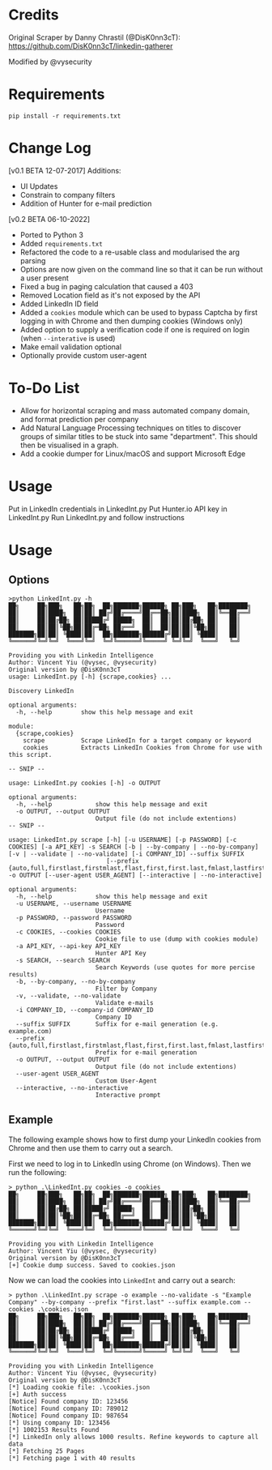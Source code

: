 # Credits

Original Scraper by Danny Chrastil (@DisK0nn3cT): https://github.com/DisK0nn3cT/linkedin-gatherer

Modified by @vysecurity

# Requirements

```
pip install -r requirements.txt
```

# Change Log

[v0.1 BETA 12-07-2017]
Additions:
* UI Updates
* Constrain to company filters
* Addition of Hunter for e-mail prediction

[v0.2 BETA 06-10-2022]
* Ported to Python 3
* Added `requirements.txt`
* Refactored the code to a re-usable class and modularised the arg parsing
* Options are now given on the command line so that it can be run without a user present
* Fixed a bug in paging calculation that caused a 403
* Removed Location field as it's not exposed by the API
* Added LinkedIn ID field
* Added a `cookies` module which can be used to bypass Captcha by first logging in with Chrome and then dumping cookies (Windows only)
* Added option to supply a verification code if one is required on login (when `--interative` is used)
* Make email validation optional
* Optionally provide custom user-agent

# To-Do List

* Allow for horizontal scraping and mass automated company domain, and format prediction per company
* Add Natural Language Processing techniques on titles to discover groups of similar titles to be stuck into same "department". This should then be visualised in a graph.
* Add a cookie dumper for Linux/macOS and support Microsoft Edge

# Usage

Put in LinkedIn credentials in LinkedInt.py
Put Hunter.io API key in LinkedInt.py
Run LinkedInt.py and follow instructions

# Usage

## Options

```
>python LinkedInt.py -h
██╗     ██╗███╗   ██╗██╗  ██╗███████╗██████╗ ██╗███╗   ██╗████████╗
██║     ██║████╗  ██║██║ ██╔╝██╔════╝██╔══██╗██║████╗  ██║╚══██╔══╝
██║     ██║██╔██╗ ██║█████╔╝ █████╗  ██║  ██║██║██╔██╗ ██║   ██║
██║     ██║██║╚██╗██║██╔═██╗ ██╔══╝  ██║  ██║██║██║╚██╗██║   ██║
███████╗██║██║ ╚████║██║  ██╗███████╗██████╔╝██║██║ ╚████║   ██║
╚══════╝╚═╝╚═╝  ╚═══╝╚═╝  ╚═╝╚══════╝╚═════╝ ╚═╝╚═╝  ╚═══╝   ╚═╝

Providing you with Linkedin Intelligence
Author: Vincent Yiu (@vysec, @vysecurity)
Original version by @DisK0nn3cT
usage: LinkedInt.py [-h] {scrape,cookies} ...

Discovery LinkedIn

optional arguments:
  -h, --help        show this help message and exit

module:
  {scrape,cookies}
    scrape          Scrape LinkedIn for a target company or keyword
    cookies         Extracts LinkedIn Cookies from Chrome for use with this script.

-- SNIP --

usage: LinkedInt.py cookies [-h] -o OUTPUT

optional arguments:
  -h, --help            show this help message and exit
  -o OUTPUT, --output OUTPUT
                        Output file (do not include extentions)
-- SNIP --

usage: LinkedInt.py scrape [-h] [-u USERNAME] [-p PASSWORD] [-c COOKIES] [-a API_KEY] -s SEARCH [-b | --by-company | --no-by-company] [-v | --validate | --no-validate] [-i COMPANY_ID] --suffix SUFFIX
                           [--prefix {auto,full,firstlast,firstmlast,flast,first,first.last,fmlast,lastfirst}] -o OUTPUT [--user-agent USER_AGENT] [--interactive | --no-interactive]

optional arguments:
  -h, --help            show this help message and exit
  -u USERNAME, --username USERNAME
                        Username
  -p PASSWORD, --password PASSWORD
                        Password
  -c COOKIES, --cookies COOKIES
                        Cookie file to use (dump with cookies module)
  -a API_KEY, --api-key API_KEY
                        Hunter API Key
  -s SEARCH, --search SEARCH
                        Search Keywords (use quotes for more percise results)
  -b, --by-company, --no-by-company
                        Filter by Company
  -v, --validate, --no-validate
                        Validate e-mails
  -i COMPANY_ID, --company-id COMPANY_ID
                        Company ID
  --suffix SUFFIX       Suffix for e-mail generation (e.g. example.com)
  --prefix {auto,full,firstlast,firstmlast,flast,first,first.last,fmlast,lastfirst}
                        Prefix for e-mail generation
  -o OUTPUT, --output OUTPUT
                        Output file (do not include extentions)
  --user-agent USER_AGENT
                        Custom User-Agent
  --interactive, --no-interactive
                        Interactive prompt

```

## Example

The following example shows how to first dump your LinkedIn cookies from Chrome and then use them to carry out a search.

First we need to log in to LinkedIn using Chrome (on Windows). Then we run the following:

```
> python .\LinkedInt.py cookies -o cookies
██╗     ██╗███╗   ██╗██╗  ██╗███████╗██████╗ ██╗███╗   ██╗████████╗
██║     ██║████╗  ██║██║ ██╔╝██╔════╝██╔══██╗██║████╗  ██║╚══██╔══╝
██║     ██║██╔██╗ ██║█████╔╝ █████╗  ██║  ██║██║██╔██╗ ██║   ██║
██║     ██║██║╚██╗██║██╔═██╗ ██╔══╝  ██║  ██║██║██║╚██╗██║   ██║
███████╗██║██║ ╚████║██║  ██╗███████╗██████╔╝██║██║ ╚████║   ██║
╚══════╝╚═╝╚═╝  ╚═══╝╚═╝  ╚═╝╚══════╝╚═════╝ ╚═╝╚═╝  ╚═══╝   ╚═╝

Providing you with Linkedin Intelligence
Author: Vincent Yiu (@vysec, @vysecurity)
Original version by @DisK0nn3cT
[+] Cookie dump success. Saved to cookies.json
```

Now we can load the cookies into `LinkedInt` and carry out a search:

```
> python .\LinkedInt.py scrape -o example --no-validate -s "Example Company" --by-company --prefix "first.last" --suffix example.com --cookies .\cookies.json
██╗     ██╗███╗   ██╗██╗  ██╗███████╗██████╗ ██╗███╗   ██╗████████╗
██║     ██║████╗  ██║██║ ██╔╝██╔════╝██╔══██╗██║████╗  ██║╚══██╔══╝
██║     ██║██╔██╗ ██║█████╔╝ █████╗  ██║  ██║██║██╔██╗ ██║   ██║
██║     ██║██║╚██╗██║██╔═██╗ ██╔══╝  ██║  ██║██║██║╚██╗██║   ██║
███████╗██║██║ ╚████║██║  ██╗███████╗██████╔╝██║██║ ╚████║   ██║
╚══════╝╚═╝╚═╝  ╚═══╝╚═╝  ╚═╝╚══════╝╚═════╝ ╚═╝╚═╝  ╚═══╝   ╚═╝

Providing you with Linkedin Intelligence
Author: Vincent Yiu (@vysec, @vysecurity)
Original version by @DisK0nn3cT
[*] Loading cookie file: .\cookies.json
[+] Auth success
[Notice] Found company ID: 123456
[Notice] Found company ID: 789012
[Notice] Found company ID: 987654
[*] Using company ID: 123456
[*] 1002153 Results Found
[*] LinkedIn only allows 1000 results. Refine keywords to capture all data
[*] Fetching 25 Pages
[*] Fetching page 1 with 40 results
```
